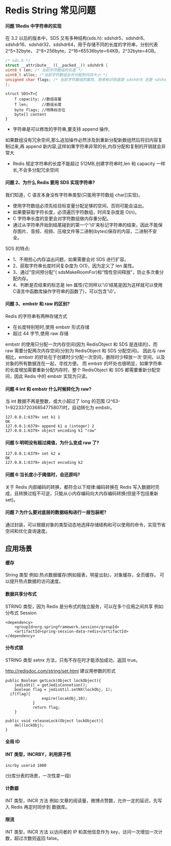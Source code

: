 # Redis String 常见问题

#### 问题 1Redis 中字符串的实现

在 3.2 以后的版本中，SDS 又有多种结构(sds.h): sdshdr5、sdshdr8、sdshdr16、sdshdr32、sdshdr64，用于存储不同的长度的字符串，分别代表 2^5=32byte， 2^8=256byte，2^16=65536byte=64KB，2^32byte=4GB。

```c++
/* sds.h */
struct __attribute__ ((__packed__)) sdshdr8 {
uint8_t len; /* 当前字符数组的长度 */
uint8_t alloc; /*当前字符数组总共分配的内存大小 */
unsigned char flags; /* 当前字符数组的属性、用来标识到底是 sdshdr8 还是 sdshdr16 等 */ char buf[]; /* 字符串真正的值 */
};
```

```
struct SDS<T>{
	T capacity; //数组容量
	T len;		//数组长度
	byte flags; //特殊标志位
	byte[] content
}
```

- 字符串是可以修改的字符串,要支持 append 操作,

如果数组没有冗余空间,那么追加操作必然涉及到重新分配新数组然后将旧内容复制过来,再 append 新内容,这样如果字符串非常的长,内存分配和复制的开销就会非常大

- Redis 规定字符串的长度不能超过 512MB,创建字符串时,len 和 capacity 一样长,不会多分配冗余空间

#### 问题 2、为什么 Redis 要用 SDS 实现字符串?

我们知道，C 语言本身没有字符串类型(只能用字符数组 char[]实现)。 

- 使用字符数组必须先给目标变量分配足够的空间，否则可能会溢出。 
- 如果要获取字符长度，必须遍历字符数组，时间复杂度是 O(n)。
- C 字符串长度的变更会对字符数组做内存重分配。 
- 通过从字符串开始到结尾碰到的第一个'\0'来标记字符串的结束，因此不能保存图片、音频、视频、压缩文件等二进制(bytes)保存的内容，二进制不安全。

SDS 的特点:

- 1、不用担心内存溢出问题，如果需要会对 SDS 进行扩容。
- 2、获取字符串长度时间复杂度为 O(1)，因为定义了 len 属性。 
- 3、通过“空间预分配”( sdsMakeRoomFor)和“惰性空间释放”，防止多次重分配内存。
- 4、判断是否结束的标志是 len 属性(它同样以'\0'结尾是因为这样就可以使用 C语言中函数库操作字符串的函数了)，可以包含'\0'。



#### 问题 3、embstr 和 raw 的区别?

Redis 的字符串有两种存储方式

- 在长度特别短时,使用 embstr 形式存储
- 超过 44 字节,使用 raw 存储

embstr 的使用只分配一次内存空间(因为 RedisObject 和 SDS 是连续的)，而 raw 需要分配两次内存空间(分别为 RedisObject 和 SDS 分配空间)。
因此与 raw 相比，embstr 的好处在于创建时少分配一次空间，删除时少释放一次 空间，以及对象的所有数据连在一起，寻找方便。
而 embstr 的坏处也很明显，如果字符串的长度增加需要重新分配内存时，整个 RedisObject 和 SDS 都需要重新分配空间，因此 Redis 中的 embstr 实现为只读。

#### 问题 4:int 和 embstr 什么时候转化为 raw?

当 int 数据不再是整数，或大小超过了 long 的范围 (2^63-1=9223372036854775807)时，自动转化为 embstr。

```
127.0.0.1:6379> set k1 1
OK
127.0.0.1:6379> append k1 a (integer) 2
127.0.0.1:6379> object encoding k1 "raw"

```

#### 问题 5:明明没有超过阈值，为什么变成 raw 了?

```
127.0.0.1:6379> set k2 a
OK
127.0.0.1:6379> object encoding k2
```

#### 问题 6:当长度小于阈值时，会还原吗?

关于 Redis 内部编码的转换，都符合以下规律:编码转换在 Redis 写入数据时完 成，且转换过程不可逆，只能从小内存编码向大内存编码转换(但是不包括重新 set)。

#### 问题 7:为什么要对底层的数据结构进行一层包装呢?

通过封装，可以根据对象的类型动态地选择存储结构和可以使用的命令，实现节省 空间和优化查询速度。

## 应用场景

#### 缓存

String 类型 例如:热点数据缓存(例如报表，明星出轨)，对象缓存，全页缓存。 可以提升热点数据的访问速度。

#### 数据共享分布式

STRING 类型，因为 Redis 是分布式的独立服务，可以在多个应用之间共享 例如:分布式 Session

```
<dependency> 
	<groupId>org.springframework.session</groupId>
	<artifactId>spring-session-data-redis</artifactId>
</dependency>
```

#### 分布式锁

STRING 类型 setnx 方法，只有不存在时才能添加成功，返回 true。

http://redisdoc.com/string/set.html 建议用参数的形式

```
public Boolean getLock(Object lockObject){ 
	jedisUtil = getJedisConnetion();
	boolean flag = jedisUtil.setNX(lockObj, 1);
  if(flag){
				expire(locakObj,10); 
			}
			return flag; 
	}
​
public void releaseLock(Object lockObject){
	del(lockObj); 
}
```

#### 全局 ID

#### INT 类型，INCRBY，利用原子性

```
incrby userid 1000
```

(分库分表的场景，一次性拿一段)

#### 计数器

INT 类型，INCR 方法
例如:文章的阅读量，微博点赞数，允许一定的延迟，先写入 Redis 再定时同步到 数据库。

#### 限流

INT 类型，INCR 方法
以访问者的 IP 和其他信息作为 key，访问一次增加一次计数，超过次数则返回 false。

